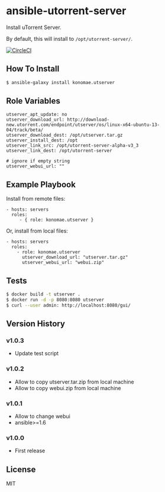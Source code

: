ansible-utorrent-server
=======================

Install uTorrent Server.

By default, this will install to `/opt/utorrent-server/`.

[![CircleCI](https://circleci.com/gh/konomae/ansible-utorrent-server.svg?style=svg)](https://circleci.com/gh/konomae/ansible-utorrent-server)


How To Install
--------------

```bash
$ ansible-galaxy install konomae.utserver
```


Role Variables
--------------

    utserver_apt_update: no
    utserver_download_url: http://download-new.utorrent.com/endpoint/utserver/os/linux-x64-ubuntu-13-04/track/beta/
    utserver_download_dest: /opt/utserver.tar.gz
    utserver_install_dest: /opt
    utserver_link_src: /opt/utorrent-server-alpha-v3_3
    utserver_link_dest: /opt/utorrent-server
    
    # ignore if empty string
    utserver_webui_url: ""


Example Playbook
----------------

Install from remote files:

    - hosts: servers
      roles:
         - { role: konomae.utserver }


Or, install from local files:

    - hosts: servers
      roles:
        - role: konomae.utserver
          utserver_download_url: "utserver.tar.gz"
          utserver_webui_url: "webui.zip"


Tests
-----

```bash
$ docker build -t utserver .
$ docker run -d -p 8080:8080 utserver
$ curl --user admin: http://localhost:8080/gui/
```

Version History
---------------

### v1.0.3

* Update test script


### v1.0.2

* Allow to copy utserver.tar.zip from local machine
* Allow to copy webui.zip from local machine


### v1.0.1

* Allow to change webui
* ansible>=1.6


### v1.0.0

* First release


License
-------

MIT
